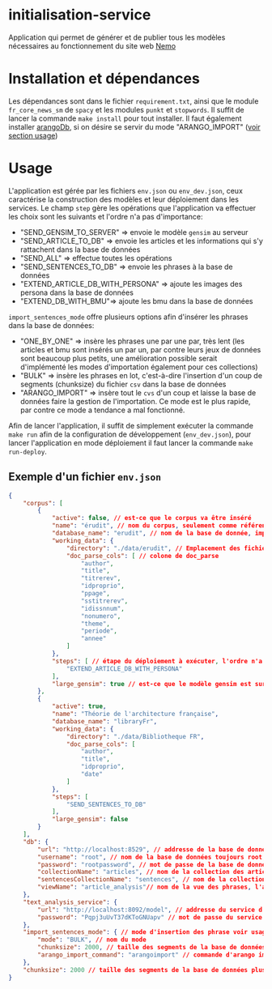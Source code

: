 # initialisation-service

Application qui permet de générer et de publier tous les modèles nécessaires au fonctionnement du site web [Nemo](https://github.com/erudit-recommandation/Nemo)

# Installation et dépendances
Les dépendances sont dans le fichier `requirement.txt`, ainsi que le module `fr_core_news_sm` de `spacy` et les modules `punkt` et `stopwords`. Il suffit de lancer la commande `make install` pour tout installer. Il faut également installer [arangoDb](https://www.arangodb.com/download-major/), si on désire se servir du mode "ARANGO_IMPORT" ([voir section usage](#usage))

# Usage
L'application est gérée par les fichiers `env.json` ou `env_dev.json`, ceux caractérise la construction des modèles et leur déploiement dans les services. Le champ `step` gère les opérations que l'application va effectuer les choix sont les suivants et l'ordre n'a pas d'importance: 

- "SEND_GENSIM_TO_SERVER" => envoie le modèle `gensim` au serveur
- "SEND_ARTICLE_TO_DB" => envoie les articles et les informations qui s'y rattachent dans la base de données
- "SEND_ALL" => effectue toutes les opérations
- "SEND_SENTENCES_TO_DB" => envoie les phrases à la base de données
- "EXTEND_ARTICLE_DB_WITH_PERSONA" => ajoute les images des persona dans la base de données
- "EXTEND_DB_WITH_BMU"=> ajoute les bmu dans la base de données

`import_sentences_mode` offre plusieurs options afin d'insérer les phrases dans la base de données:

- "ONE_BY_ONE" => insère les phrases une par une par, très lent (les articles et bmu sont insérés un par un, par contre leurs jeux de données sont beaucoup plus petits, une amélioration possible serait d'implémenté les modes d'importation également pour ces collections)
- "BULK" => insère les phrases en lot, c'est-à-dire l'insertion d'un coup de segments (chunksize) du fichier `csv` dans la base de données
- "ARANGO_IMPORT" => insère tout le `cvs` d'un coup et laisse la base de données faire la gestion de l'importation. Ce mode est le plus rapide, par contre ce mode a tendance a mal fonctionné.

Afin de lancer l'application, il suffit de simplement exécuter la commande `make run` afin de la configuration de développement (`env_dev.json`), pour lancer l'application en mode déploiement il faut lancer la commande `make run-deploy`.

## Exemple d'un fichier `env.json`
```json
{
    "corpus": [
        {
            "active": false, // est-ce que le corpus va être inséré
            "name": "érudit", // nom du corpus, seulement comme référence, il a aucune incidence
            "database_name": "erudit", // nom de la base de donnée, important pour le référencement par nemo
            "working_data": {
                "directory": "./data/erudit", // Emplacement des fichiers `doc_parse.csv`,`doce_sent_parse.csv`, `key_host_bmus.csv` ainsi que les images des persona dans le dossier `SOM_imgs` et les fichier de gensim dans le dossier `model`
                "doc_parse_cols": [ // colone de doc_parse
                    "author",
                    "title",
                    "titrerev",
                    "idproprio",
                    "ppage",
                    "sstitrerev",
                    "idissnnum",
                    "nonumero",
                    "theme",
                    "periode",
                    "annee"
                ]
            },
            "steps": [ // étape du déploiement à exécuter, l'ordre n'a pas d'importance, voir la section Usage pour plus d'information
                "EXTEND_ARTICLE_DB_WITH_PERSONA" 
            ],
            "large_gensim": true // est-ce que le modèle gensim est sur plusieur fichier (`.syn1neg.npy et wv.vectors.npy`)
        },
        {
            "active": true,
            "name": "Théorie de l'architecture française",
            "database_name": "libraryFr",
            "working_data": {
                "directory": "./data/Bibliotheque FR",
                "doc_parse_cols": [
                    "author",
                    "title",
                    "idproprio",
                    "date"
                ]
            },
            "steps": [
                "SEND_SENTENCES_TO_DB"
            ],
            "large_gensim": false
        }
    ],
    "db": {
        "url": "http://localhost:8529", // addresse de la base de données
        "username": "root", // nom de la base de données toujours root, pas besoin de le changer
        "password": "rootpassword", // mot de passe de la base de données
        "collectionName": "articles", // nom de la collection des articles, l'application brise si changer
        "sentencesCollectionName": "sentences", // nom de la collection des phrases, l'application brise si changer
        "viewName": "article_analysis"// nom de la vue des phrases, l'application brise si changer
    },
    "text_analysis_service": {
        "url": "http://localhost:8092/model", // addresse du service d'analyse de texte avec gemsim doit inclure la route `/model`
        "password": "Pqpj3uUvT37dKToGNUapv" // mot de passe du service
    },
    "import_sentences_mode": { // mode d'insertion des phrase voir usage
        "mode": "BULK", // nom du mode
        "chunksize": 2000, // taille des segments de la base de données seulement utiliser avec les mode `ONE_BY_ONE` et `BULK` est ignorer avec `ARANGO_IMPORT`
        "arango_import_command": "arangoimport" // commande d'arango import est ignorer par tous les modes sauf ARANGO_IMPORT
    },
    "chunksize": 2000 // taille des segments de la base de données plus il sont gros plus l'insertion est rapide, mais également plus les opérations demande de ressources
}
```